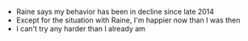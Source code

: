 - Raine says my behavior has been in decline since late 2014
- Except for the situation with Raine, I'm happier now than I was then
- I can't try any harder than I already am

